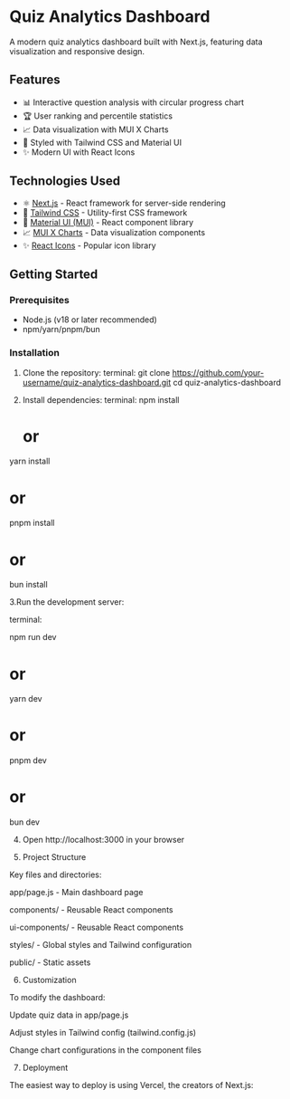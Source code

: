 # Quiz Analytics Dashboard

A modern quiz analytics dashboard built with Next.js, featuring data visualization and responsive design.

## Features

- 📊 Interactive question analysis with circular progress chart
- 🏆 User ranking and percentile statistics
- 📈 Data visualization with MUI X Charts
- 🎨 Styled with Tailwind CSS and Material UI
- ✨ Modern UI with React Icons

## Technologies Used

- ⚛️ [Next.js](https://nextjs.org/) - React framework for server-side rendering
- 🎨 [Tailwind CSS](https://tailwindcss.com/) - Utility-first CSS framework
- 🧩 [Material UI (MUI)](https://mui.com/) - React component library
- 📈 [MUI X Charts](https://mui.com/x/react-charts/) - Data visualization components
- ✨ [React Icons](https://react-icons.github.io/react-icons/) - Popular icon library

## Getting Started

### Prerequisites

- Node.js (v18 or later recommended)
- npm/yarn/pnpm/bun

### Installation

1. Clone the repository:
   terminal:
   git clone https://github.com/your-username/quiz-analytics-dashboard.git
   cd quiz-analytics-dashboard
2. Install dependencies:
   terminal:
   npm install

   # or

  yarn install

  # or

  pnpm install

  # or

  bun install

3.Run the development server:
  
  terminal:

  npm run dev
  # or
  yarn dev
  # or
  pnpm dev
  # or
  bun dev

4. Open http://localhost:3000 in your browser

5. Project Structure

 Key files and directories:

 app/page.js - Main dashboard page

 components/  - Reusable React components

 ui-components/  - Reusable React components
 
 styles/ - Global styles and Tailwind configuration

 public/ - Static assets

6. Customization

 To modify the dashboard:

 Update quiz data in app/page.js

 Adjust styles in Tailwind config (tailwind.config.js)

 Change chart configurations in the component files

7. Deployment

 The easiest way to deploy is using Vercel, the creators of Next.js: